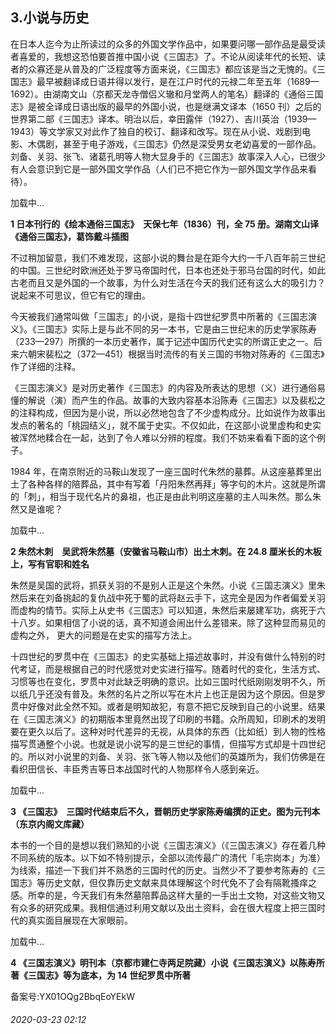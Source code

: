 ## 3.小说与历史


 在日本人迄今为止所读过的众多的外国文学作品中，如果要问哪一部作品是最受读者喜爱的，我想这恐怕要首推中国小说《三国志》了。不论从阅读年代的长短、读者的众寡还是从普及的广泛程度等方面来说，《三国志》都应该是当之无愧的。《三国志》最早被翻译成日语并得以发行，是在江户时代的元禄二年至五年（1689—1692）。由湖南文山（京都天龙寺僧侣义辙和月堂两人的笔名）翻译的《通俗三国志》是被全译成日语出版的最早的外国小说，也是继满文译本（1650 刊）之后的世界第二部《三国志》译本。明治以后，幸田露伴（1927）、吉川英治（1939—1943）等文学家又对此作了独自的校订、翻译和改写。现在从小说、戏剧到电影、木偶剧，甚至于电子游戏，《三国志》仍然是深受男女老幼喜爱的一部作品。刘备、关羽、张飞、诸葛孔明等人物大显身手的《三国志》故事深入人心，已很少有人会意识到它是一部外国文学作品（人们已不把它作为一部外国文学作品来看待）。
 



![]()加载中...




**1 日本刊行的《绘本通俗三国志》　天保七年（1836）刊，全 75 册。湖南文山译《通俗三国志》，葛饰戴斗插图** 




 不过稍加留意，我们不难发现，这部小说的舞台是在距今大约一千八百年前三世纪的中国。三世纪时欧洲还处于罗马帝国时代，日本也还处于邪马台国的时代，如此古老而且又是外国的一个故事，为什么对生活在今天的我们还有这么大的吸引力？说起来不可思议，但它有它的理由。
 



 今天被我们通常叫做「三国志」的小说，是指十四世纪罗贯中所著的《三国志演义》。《三国志》实际上是与此不同的另一本书，它是由三世纪末的历史学家陈寿（233—297）所撰的一本历史著作，属于记述中国历代史实的所谓正史之一。后来六朝宋裴松之（372—451）根据当时流传的有关三国的书物对陈寿的《三国志》作了详细的注释。
 



 《三国志演义》是对历史著作《三国志》的内容及所表达的思想（义）进行通俗易懂的解说（演）而产生的作品。故事的大致内容基本沿陈寿《三国志》以及裴松之的注释构成，但因为是小说，所以必然地包含了不少虚构成分。比如说作为故事出发点的著名的「桃园结义」，就不属于史实。不仅如此，在这部小说里虚构和史实被浑然地糅合在一起，达到了令人难以分辨的程度。我们不妨来看看下面的这个例子。
 



 1984 年，在南京附近的马鞍山发现了一座三国时代朱然的墓葬。从这座墓葬里出土了各种各样的陪葬品，其中有写着「丹阳朱然再拜」等字句的木片。这就是所谓的「刺」，相当于现代名片的鼻祖，也正是由此判明这座墓的主人叫朱然。那么朱然又是谁呢？
 



![]()加载中...




**2 朱然木刺　吴武将朱然墓（安徽省马鞍山市）出土木刺。在 24.8 厘米长的木板上，写有官职和姓名** 




 朱然是吴国的武将，抓获关羽的不是别人正是这个朱然。小说《三国志演义》里朱然后来在刘备挑起的复仇战中死于蜀的武将赵云手下，这完全是因为作者偏爱关羽而虚构的情节。实际上从史书《三国志》可以知道，朱然后来屡建军功，病死于六十八岁。如果相信了小说的话，真不知道会闹出什么差错来。除了这种显而易见的虚构之外， 更大的问题是在史实的描写方法上。
 



 十四世纪的罗贯中在《三国志》的史实基础上描述故事时，并没有做什么特别的时代考证，而是根据自己的时代感觉对史实进行描写。随着时代的变化，生活方式、习惯等也在变化，罗贯中对此缺乏明确的意识。比如三国时代纸刚刚发明不久，所以纸几乎还没有普及。朱然的名片之所以写在木片上也正是因为这个原因。但是罗贯中好像对此全然不知。或者是明知故犯，有意不把它反映到自己的小说里。结果在《三国志演义》的初期版本里竟然出现了印刷的书籍。众所周知，印刷术的发明要在更久以后了。这种对时代差异的无视，从具体的东西（比如纸）到人物的性格描写贯通整个小说。也就是说小说写的是三世纪的事情，但描写方式却是十四世纪的。所以对小说里的刘备、关羽、张飞等人物以及他们的英雄所为，我们仿佛是在看织田信长、丰臣秀吉等日本战国时代的人物那样令人感到亲近。
 



![]()加载中...




**3 《三国志》　三国时代结束后不久，晋朝历史学家陈寿编撰的正史。图为元刊本（东京内阁文库藏）** 




 本书的一个目的是想以我们熟知的小说《三国志演义》（《三国志演义》存在着几种不同系统的版本。以下如不特别提示，全部以流传最广的清代「毛宗岗本」为准）为线索，描述一下我们并不熟悉的三国时代的历史。当然少不了要参考陈寿的《三国志》等历史文献，但仅靠历史文献来具体理解这个时代免不了会有隔靴搔痒之感。所幸的是，今天我们有朱然墓陪葬品这样大量的一手出土文物，对这些文物又有众多的研究成果。我相信通过利用文献以及出土资料，会在很大程度上把三国时代的真实面目展现在大家眼前。
 



![]()加载中...




**4 《三国志演义》明刊本（京都市建仁寺两足院藏）小说《三国志演义》以陈寿所著《三国志》等为底本，为 14 世纪罗贯中所著** 




备案号:YX01OQg2BbqEoYEkW


###### 2020-03-23 02:12
